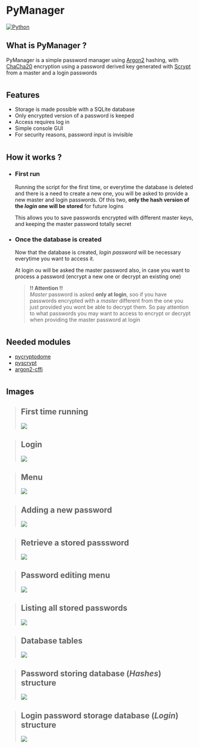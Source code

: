 # PyManager

[![Python](https://www.python.org/static/community_logos/python-powered-w-100x40.png)](https://www.python.org/)

## **What is PyManager ?**

 PyManager is a simple password manager using [Argon2](https://pypi.org/project/argon2-cffi/) hashing, with [ChaCha20](https://pycryptodome.readthedocs.io/en/latest/src/cipher/chacha20.html) encryption using a password derived key generated with [Scrypt](https://cryptobook.nakov.com/mac-and-key-derivation/scrypt) from a master and a login passwords 
 
#
## **Features**
 - Storage is made possible with a SQLite database
 - Only encrypted version of a password is keeped
 - Access requires log in
 - Simple console GUI
 - For security reasons, password input is invisible

#
## **How it works ?**

- ### First run

    Running the script for the first time, or everytime the database is deleted and there is a need to create a new one, you will be asked to provide a new master and login passwords. Of this two, **only the hash version of the *login* one will be stored** for future logins

    This allows you to save passwords encrypted with different master keys, and keeping the master password totally secret

- ### Once the database is created
    
    Now that the database is created, *login password* will be necessary everytime you want to access it.

    At login ou will be asked the master password also, in case you want to process a password (encrypt a new one or decrypt an existing one)
    
    > **!! Attention !!**  
    > *Master* password is asked **only at login**, soo if you have passwords encrypted with a *master* different from the one you just provided you wont be able to decrypt them. So pay attention to what passwords you may want to access to encrypt or decrypt when providing the master password at login

#
## **Needed modules**
 - [pycryptodome](https://pypi.org/project/pycryptodome/)
 - [pyscrypt](https://pypi.org/project/pyscrypt/)
 - [argon2-cffi](https://pypi.org/project/argon2-cffi/)

#
## **Images**

>## **First time running**
>![](img/1_Login_First_Time.png)

>## **Login**
>![](img/2_Login.png)

>## **Menu**
>![](img/3_Menu.png)

>## **Adding a new password**
>![](img/4_Add_new_password.png)

>## **Retrieve a stored passsword**
>![](img/5_Retrieve_password.png)

>## **Password editing menu**
>![](img/6_Edit_password_menu.png)

>## **Listing all stored passwords**
>![](img/7_List_all_services.png)

>## **Database tables**
>![](img/8_database.png)

>## **Password storing database (*Hashes*) structure**
>![](img/9_Hashes_table.png)

>## **Login password storage database (*Login*) structure**
>![](img/10_Login_table.png)